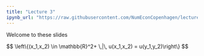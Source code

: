 ```yaml
---
title: "Lecture 3"
ipynb_url: "https://raw.githubusercontent.com/NumEconCopenhagen/lectures-2019/master/03/Optimize_Print_and_Plot.ipynb"
---
```

Welcome to these slides

<div>
$$ \left\{(x_1,x_2) \in \mathbb{R}^2+ \,|\, u(x_1,x_2) = u(y_1,y_2)\right\} $$ 
</div>